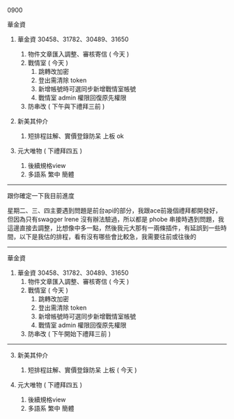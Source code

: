 0900

華金資

1. 華金資 30458、31782、30489、31650 
   1. 物件文章匯入調整、審核寄信 ( 今天 )
   2. 戰情室 ( 今天 )
      1. 跳轉改加密
      2. 登出需清除 token
      4. 新增帳號時可選同步新增戰情室帳號
      5. 戰情室 admin 權限回復原先權限
   3. 防串改 ( 下午與下禮拜三前 )

3. 新美其仲介
   1. 短排程註解、實價登錄防呆 上板 ok

3. 元大唯物 ( 下禮拜四五 )
   1. 後續規格view
   2. 多語系 繁中 簡體

-----------------------------------------------------------------

跟你確定一下我目前進度

星期二、三、四主要遇到問題是前台api的部分，我跟ace前幾個禮拜都開發好，但因為只有swagger lrene 沒有辦法驗過，所以都是 phobe 串接時遇到問題，我這邊直接去調整，比想像中多一點，然後我元大那有一兩條插件，有延誤到一些時間，以下是我估的排程，看有沒有哪些會比較急，我需要往前或往後的

------

華金資

1. 華金資 30458、31782、30489、31650 
   1. 物件文章匯入調整、審核寄信 ( 今天 )
   2. 戰情室 ( 今天 )
      1. 跳轉改加密
      2. 登出需清除 token
      4. 新增帳號時可選同步新增戰情室帳號
      5. 戰情室 admin 權限回復原先權限
   3. 防串改 ( 下午開始下禮拜三前 )

---

3. 新美其仲介
   1. 短排程註解、實價登錄防呆 上板 ( 今天 )

3. 元大唯物 ( 下禮拜四五 )
   1. 後續規格view
   2. 多語系 繁中 簡體
   
